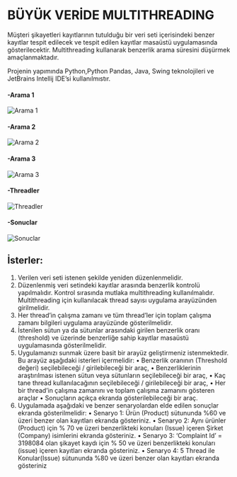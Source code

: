 # BÜYÜK VERİDE MULTITHREADING

Müşteri şikayetleri kayıtlarının tutulduğu bir veri seti içerisindeki benzer kayıtlar tespit edilecek ve tespit edilen kayıtlar masaüstü uygulamasında gösterilecektir.
Multithreading kullanarak benzerlik arama süresini düşürmek amaçlanmaktadır.

Projenin yapımında Python,Python Pandas, Java, Swing teknolojileri ve JetBrains Intellij IDE’si kullanılmıstır.


#### -Arama 1
![Arama 1](https://imgyukle.com/f/2023/02/01/Jdn6YH.png)

#### -Arama 2
![Arama 2](https://imgyukle.com/f/2023/02/01/Jdn7sf.png)

#### -Arama 3
![Arama 3](https://imgyukle.com/f/2023/02/01/JdJPnS.png)

#### -Threadler
![Threadler](https://imgyukle.com/f/2023/02/01/JdJRPQ.png)

#### -Sonuclar
![Sonuclar](https://imgyukle.com/f/2023/02/01/JdJrSe.png)

## İsterler:
1. Verilen veri seti istenen şekilde yeniden düzenlenmelidir.
2. Düzenlenmiş veri setindeki kayıtlar arasında benzerlik kontrolü yapılmalıdır. Kontrol
sırasında mutlaka multithreading kullanılmalıdır. Multithreading için kullanılacak
thread sayısı uygulama arayüzünden girilmelidir.
3. Her thread’in çalışma zamanı ve tüm thread’ler için toplam çalışma zamanı bilgileri
uygulama arayüzünde gösterilmelidir.
4. İstenilen sütun ya da sütunlar arasındaki girilen benzerlik oranı (threshold) ve üzerinde
benzerliğe sahip kayıtlar masaüstü uygulamasında gösterilmelidir.
5. Uygulamanızı sunmak üzere basit bir arayüz geliştirmeniz istenmektedir. Bu arayüz
aşağıdaki isterleri içermelidir:
• Benzerlik oranının (Threshold değeri) seçilebileceği / girilebileceği bir araç,
• Benzerliklerinin araştırılması istenen sütun veya sütunların seçilebileceği bir
araç,
• Kaç tane thread kullanılacağının seçilebileceği / girilebileceği bir araç,
• Her bir thread’in çalışma zamanını ve toplam çalışma zamanını gösteren araçlar
• Sonuçların açıkça ekranda gösterilebileceği bir araç.
6. Uygulamada aşağıdaki ve benzer senaryolardan elde edilen sonuçlar ekranda gösterilmelidir:
• Senaryo 1: Ürün (Product) sütununda %60 ve üzeri benzer olan kayıtları ekranda gösteriniz.
• Senaryo 2: Aynı ürünler (Product) için % 70 ve üzeri benzerlikteki konuları (Issue) içeren Şirket (Company) isimlerini ekranda gösteriniz.
• Senaryo 3: ‘Complaint Id’ = 3198084 olan şikayet kaydı için % 50 ve üzeri benzerlikteki konuları (issue) içeren kayıtları ekranda gösteriniz.
• Senaryo 4: 5 Thread ile Konular(Issue) sütununda %80 ve üzeri benzer olan kayıtları ekranda gösteriniz

